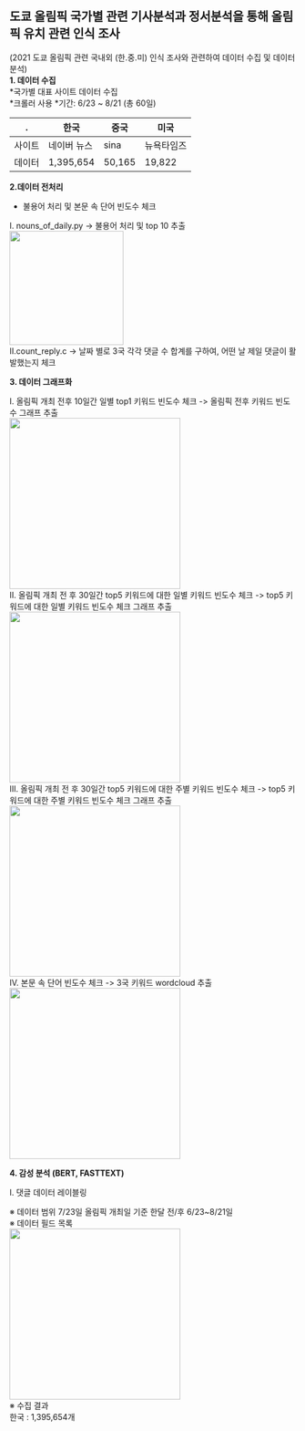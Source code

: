 # 

도쿄 올림픽 국가별 관련 기사분석과 정서분석을 통해 올림픽 유치 관련 인식 조사 
---

(2021 도쿄 올림픽 관련 국내외 (한.중.미) 인식 조사와 관련하여 데이터 수집 및 데이터 분석)<br>
**1. 데이터 수집**<br>
*국가별 대표 사이트 데이터 수집<br>
*크롤러 사용 
*기간: 6/23 ~ 8/21 (총 60일)

| .  | 한국 | 중국 | 미국
|-----|---|---|---|
|사이트 | 네이버 뉴스 | sina | 뉴욕타임즈 |
|데이터 | 1,395,654 | 50,165 | 19,822|


**2.데이터 전처리**<br>
* 불용어 처리 및 본문 속 단어 빈도수 체크<br>

Ⅰ. nouns_of_daily.py -> 불용어 처리 및 top 10 추출<br>
   <img src= "https://user-images.githubusercontent.com/87688936/169702159-6ddd80be-289b-4828-82d2-95ce2d6c66ae.png" width="200" height="200"><br>
Ⅱ.count_reply.c -> 날짜 별로 3국 각각 댓글 수 합계를 구하여, 어떤 날 제일 댓글이 활발했는지 체크<br>

**3. 데이터 그래프화**<br>

Ⅰ. 올림픽 개최 전후 10일간 일별 top1 키워드 빈도수 체크 -> 올림픽 전후 키워드 빈도수 그래프 추출<br>
<img src= "https://user-images.githubusercontent.com/87688936/169703367-45380860-8b6e-499f-8cd7-4c307a1898ad.png" width="300"><br>
Ⅱ. 올림픽 개최 전 후 30일간 top5 키워드에 대한 일별 키워드 빈도수 체크 -> top5 키워드에 대한 일별 키워드 빈도수 체크 그래프 추출<br>
<img src= "https://user-images.githubusercontent.com/87688936/169703385-65e39ad2-b770-491e-96be-6571a5ad3208.png" width="300"><br>
Ⅲ. 올림픽 개최 전 후 30일간 top5 키워드에 대한 주별 키워드 빈도수 체크 -> top5 키워드에 대한 주별 키워드 빈도수 체크 그래프 추출<br>
<img src= "https://user-images.githubusercontent.com/87688936/169703400-f2a2c0ac-a222-4212-bed9-052493423cee.png" width="300"><br>
Ⅳ. 본문 속 단어 빈도수 체크 -> 3국 키워드 wordcloud 추출<br>
<img src= "https://user-images.githubusercontent.com/87688936/169703414-4175ef0d-213f-41d8-9606-8aa1dd7ba2cb.png" width="300"><br>

**4. 감성 분석 (BERT, FASTTEXT)**

Ⅰ. 댓글 데이터 레이블링 



※ 데이터 범위
 7/23일 올림픽 개최일 기준 한달 전/후 6/23~8/21일 <br>
※ 데이터 필드 목록<br>
<img src= "https://user-images.githubusercontent.com/87688936/169702096-172b50d6-1ac5-4df1-a3ff-d134b981f459.png" width="300"><br>
※ 수집 결과 <br>
한국 : 1,395,654개 <br>
